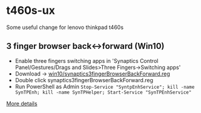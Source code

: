 # t460s-ux
Some useful change for lenovo thinkpad t460s


## 3 finger browser back<->forward (Win10)
- Enable three fingers switching apps in 'Synaptics Control Panel/Gestures/Drags and Slides>Three Fingers->Switching apps'
- Download -> [win10/synaptics3fingerBrowserBackForward.reg](win10/synaptics3fingerBrowserBackForward.reg)
- Double click synaptics3fingerBrowserBackForward.reg
- Run PowerShell as Admin `Stop-Service "SyntpEnhService"; kill -name SynTPEnh; kill -name SynTPHelper; Start-Service "SynTPEnhService"`

[More details](https://stackoverflow.com/a/49823162)
